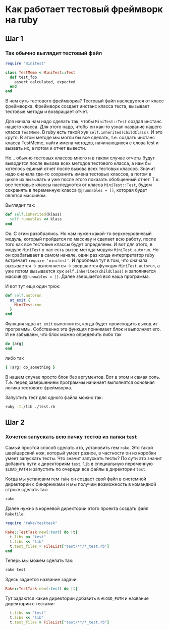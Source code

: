 # Как работает тестовый фреймворк на ruby

## Шаг 1

### Так обычно выглядит тестовый файл

```ruby
require "minitest"

class TestMeme < MiniTest::Test
  def test_foo
    assert calculated, expected
  end
end
```

В чем суть тестового фреймворка?
Тестовый файл наследуется от класс фреймворка.
Фреймворк создает инстанс класса теста, вызывает тестовые методы и возвращает отчет.

Для начала нам надо сделать так, чтобы `MiniTest::Test` создал инстанс нашего класса.
Для этого надо, чтобы он как-то узнал название нашего класса `TestMeme`.
В ruby есть такой хук `self.inherited(childClass)`.
И это круто.
В этом методе мы могли бы все сделать, т.е. создать инстанс класса TestMeme, найти имена методов, начинающихся с слова test и вызвать их, а потом и отчет вывести.

Но... обычно тестовых классов много и в таком случае отчеты будут выводится после вызова всех методов тестового класса, а нам бы хотелось единый отчет после вызова всех тестовых классов. Значит надо сначала где-то сохранить имена тестовых классов, а потом в цикле их вызывать и уже после этого показать обобщенный отчет.
Т.к. все тестовые классы наследуются от класса `MiniTest::Test`, будем сохранять в переменную класса `@@runnables = []`, которая будет являтся массивом.

Выглядит так:
```ruby
def self.inherited(klass)
  self.runnables << klass
end
```

Ок. С этим разобрались. Но нам нужен какой-то верхнеуровневый модуль, который пройдется по массиву и сделает всю работу, после того как все тестовые классы будут определены.
И вот для этого, в модуле `MiniTest` у нас есть вызов метода модуля `MiniTest.autorun`.
Но он срабатывает в самом начале, один раз когда интерпретатор ruby встречает `require 'minitest'`.
И проблема тут в том, что сначала вызывается -> выполняется -> звершается функция `MiniTest.autorun`, а уже потом вызывается хук `self.inherited(childClass)` и заполняется массив `@@runnables = []`. Далее звершается вся наша программа.

И вот тут еще один трюк:
```ruby
def self.autorun
  at_exit {
    MiniTest.run
  }
end
```

Функция ядра `at_exit` выполнится, когда будет происходить выход из программы. Собственно эта функция принимает блок и выполняет его.
И не забываем, что блок можно определить либо так
```ruby
do |arg|
end
```
либо так
```ruby
{ |arg| do_something }
```
В нашем случае просто блок без аргументов. Вот в этом и самая соль. T.е. перед завершением программы начинает выполнятся основная логика тестового фреймворка.

Запустить тест для одного файла можно так:
```bash
ruby -I./lib ./test.rb
```

## Шаг 2

### Хочется запускать всю пачку тестов из папки `test`

Самый простой способ сделать это, установить гем `rake`. Это такой швейцарский нож, который умеет разное, в частности он из коробки умеет запускать тесты.
Что значит запускать тесты? По сути это значит добавить пути к директориям `test`, `lib` в специальную переменную `$LOAD_PATH` и запустить по очереди все файлы в директории `test`.

Когда мы установим гем `rake` он создаст свой файл в системной директории с бинарниками и мы получим возможность в командной строке сделать так:

```bash
rake
```

Далее нужно в корневой директории этого проекта создать файл `Rakefile`:
```ruby
require "rake/testtask"

Rake::TestTask.new(:test) do |t|
  t.libs << "test"
  t.libs << "lib"
  t.test_files = FileList["test/**/*_test.rb"]
end
```

Теперь мы можем сделать так:
```bash
rake test
```

Здесь задается название задачи:
```ruby
Rake::TestTask.new(:test) do |t|
```

Тут задаются какие директории добавить в `#LOAD_PATH` и название директории с тестами:
```ruby
  t.libs << "test"
  t.libs << "lib"
  t.test_files = FileList["test/**/*_test.rb"]
```

